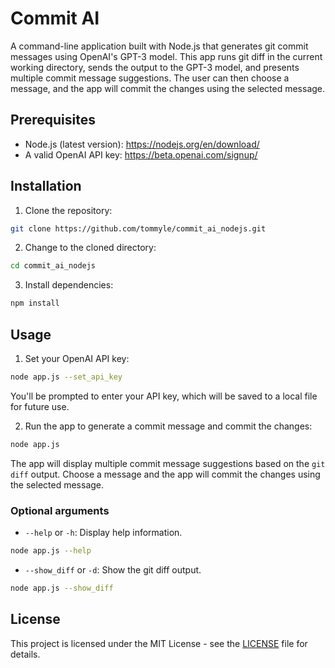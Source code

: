 # Commit AI

A command-line application built with Node.js that generates git commit messages using OpenAI's GPT-3 model. This app runs git diff in the current working directory, sends the output to the GPT-3 model, and presents multiple commit message suggestions. The user can then choose a message, and the app will commit the changes using the selected message.

## Prerequisites

- Node.js (latest version): https://nodejs.org/en/download/
- A valid OpenAI API key: https://beta.openai.com/signup/

## Installation

1. Clone the repository:

```bash
git clone https://github.com/tommyle/commit_ai_nodejs.git
```

2. Change to the cloned directory:

```bash
cd commit_ai_nodejs
```

3. Install dependencies:

```bash
npm install
```

## Usage

1. Set your OpenAI API key:

```bash
node app.js --set_api_key
```

   You'll be prompted to enter your API key, which will be saved to a local file for future use.

2. Run the app to generate a commit message and commit the changes:

```bash
node app.js
```

   The app will display multiple commit message suggestions based on the `git diff` output. Choose a message and the app will commit the changes using the selected message.

### Optional arguments

- `--help` or `-h`: Display help information.

```bash
node app.js --help
```

- `--show_diff` or `-d`: Show the git diff output.

```bash
node app.js --show_diff
```

## License

This project is licensed under the MIT License - see the [LICENSE](LICENSE) file for details.
